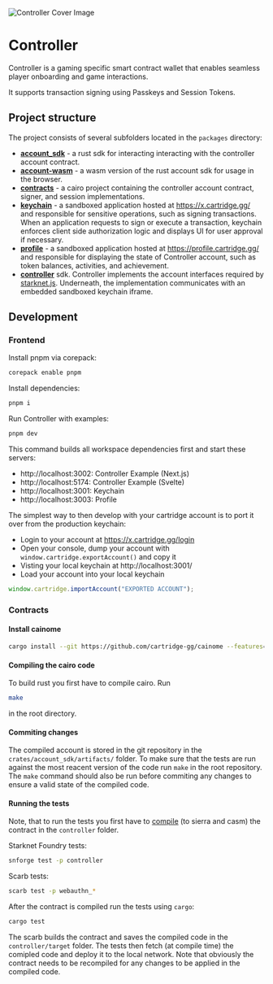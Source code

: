 ![Controller Cover Image](.github/cover.png)

# Controller

Controller is a gaming specific smart contract wallet that enables seamless
player onboarding and game interactions.

It supports transaction signing using Passkeys and Session Tokens.

## Project structure

The project consists of several subfolders located in the `packages` directory:

- **[account_sdk](packages/account_sdk)** - a rust sdk for interacting
  interacting with the controller account contract.
- **[account-wasm](packages/account-wasm)** - a wasm version of the rust account
  sdk for usage in the browser.
- **[contracts](packages/contracts)** - a cairo project containing the
  controller account contract, signer, and session implementations.
- **[keychain](packages/keychain)** - a sandboxed application hosted at
  https://x.cartridge.gg/ and responsible for sensitive operations, such as
  signing transactions. When an application requests to sign or execute a
  transaction, keychain enforces client side authorization logic and displays UI
  for user approval if necessary.
- **[profile](packages/profile)** - a sandboxed application hosted at
  https://profile.cartridge.gg/ and responsible for displaying the state of
  Controller account, such as token balances, activities, and achievement.
- **[controller](packages/controller)** sdk. Controller implements the account
  interfaces required by [starknet.js](https://github.com/0xs34n/starknet.js).
  Underneath, the implementation communicates with an embedded sandboxed
  keychain iframe.

## Development

### Frontend

Install pnpm via corepack:

```sh
corepack enable pnpm
```

Install dependencies:

```sh
pnpm i
```

Run Controller with examples:

```sh
pnpm dev
```

This command builds all workspace dependencies first and start these servers:

- http://localhost:3002: Controller Example (Next.js)
- http://localhost:5174: Controller Example (Svelte)
- http://localhost:3001: Keychain
- http://localhost:3003: Profile

The simplest way to then develop with your cartridge account is to port it over
from the production keychain:

- Login to your account at https://x.cartridge.gg/login
- Open your console, dump your account with `window.cartridge.exportAccount()`
  and copy it
- Visting your local keychain at http://localhost:3001/
- Load your account into your local keychain

```js
window.cartridge.importAccount("EXPORTED ACCOUNT");
```

### Contracts

#### Install cainome

```bash
cargo install --git https://github.com/cartridge-gg/cainome --features="build-binary"
```

#### Compiling the cairo code

To build rust you first have to compile cairo. Run

```bash
make
```

in the root directory.

#### Commiting changes

The compiled account is stored in the git repository in the
`crates/account_sdk/artifacts/` folder. To make sure that the tests are run
against the most reacent version of the code run `make` in the root repository.
The `make` command should also be run before commiting any changes to ensure a
valid state of the compiled code.

#### Running the tests

Note, that to run the tests you first have to
[compile](#compiling-the-cairo-code) (to sierra and casm) the contract in the
`controller` folder.

Starknet Foundry tests:

```bash
snforge test -p controller
```

Scarb tests:

```bash
scarb test -p webauthn_*
```

After the contract is compiled run the tests using `cargo`:

```bash
cargo test
```

The scarb builds the contract and saves the compiled code in the
`controller/target` folder. The tests then fetch (at compile time) the comipled
code and deploy it to the local network. Note that obviously the contract needs
to be recompiled for any changes to be applied in the compiled code.
